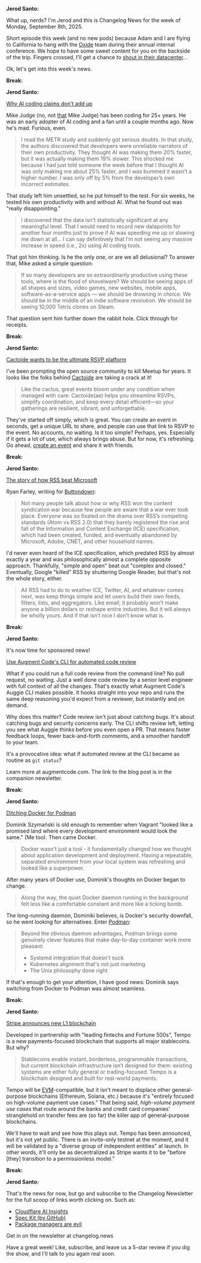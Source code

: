 **Jerod Santo:**

What up, nerds? I'm Jerod and this is Changelog News for the week of Monday, September 8th, 2025.

Short episode this week (and no new pods) because Adam and I are flying to California to hang with the [Oxide](https://oxide.computer) team during their annual internal conference. We hope to have some sweet content for you on the backside of the trip. Fingers crossed, I'll get a chance to [shout in their datacenter](https://www.youtube.com/watch?v=tDacjrSCeq4)...

Ok, let's get into this week's news.

**Break:**

**Jerod Santo:**

[Why AI coding claims don't add up](https://mikelovesrobots.substack.com/p/wheres-the-shovelware-why-ai-coding)

Mike Judge (no, not [that](https://en.wikipedia.org/wiki/Mike_Judge) Mike Judge) has been coding for 25+ years. He was an early adopter of AI coding and a fan until a couple months ago. Now he's mad. Furious, even.

> I read the METR study and suddenly got serious doubts. In that study, the authors discovered that developers were unreliable narrators of their own productivity. They thought AI was making them 20% faster, but it was actually making them 19% slower. This shocked me because I had just told someone the week before that I thought AI was only making me about 25% faster, and I was bummed it wasn’t a higher number. I was only off by 5% from the developer’s own incorrect estimates.

That study left him unsettled, so he put himself to the test. For six weeks, he tested his own productivity with and without AI. What he found out was "really disappointing."

> I discovered that the data isn’t statistically significant at any meaningful level. That I would need to record new datapoints for another four months just to prove if AI was speeding me up or slowing me down at all... I can say definitively that I’m not seeing any massive increase in speed (i.e., 2x) using AI coding tools.

That got him thinking. Is he the only one, or are we all delusional? To answer that, Mike asked a simple question: 

> If so many developers are so extraordinarily productive using these tools, where is the flood of shovelware?  We should be seeing apps of all shapes and sizes, video games, new websites, mobile apps, software-as-a-service apps — we should be drowning in choice. We should be in the middle of an indie software revolution. We should be seeing 10,000 Tetris clones on Steam.

That question sent him further down the rabbit hole. Click through for receipts.

**Break:**

**Jerod Santo:**

[Cactoide wants to be the ultimate RSVP platform](https://cactoide.dalev.hu)

I've been prompting the open source community to kill Meetup for years. It looks like the folks behind [Cactoide](https://github.com/polaroi8d/cactoide) are taking a crack at it!

> Like the cactus, great events bloom under any condition when managed with care. Cactoide(ae) helps you streamline RSVPs, simplify coordination, and keep every detail efficient—so your gatherings are resilient, vibrant, and unforgettable.

They've started off simply, which is great. You can create an event in seconds, get a unique URL to share, and people can use that link to RSVP to the event. No accounts, no waiting. Is it too simple? Perhaps, yes. Especially if it gets a lot of use, which always brings abuse. But for now, it's refreshing. Go ahead, [create an event](https://cactoide.dalev.hu/create) and share it with friends.

**Break:**

**Jerod Santo:**

[The story of how RSS beat Microsoft](https://buttondown.com/blog/rss-vs-ice)

Ryan Farley, writing for [Buttondown](https://buttondown.com):

> Not many people talk about how or why RSS won the content syndication war because few people are aware that a war ever took place. Everyone was so fixated on the drama over RSS’s competing standards (Atom vs RSS 2.0) that they barely registered the rise and fall of the Information and Content Exchange (ICE) specification, which had been created, funded, and eventually abandoned by Microsoft, Adobe, CNET, and other household names.

I'd never even heard of the ICE specification, which predated RSS by almost exactly a year and was philosophically almost a complete opposite approach. Thankfully, "simple and open" beat out "complex and closed." Eventually, Google "killed" RSS by shuttering Google Reader, but that's not the whole story, either.

> All RSS had to do to weather ICE, Twitter, AI, and whatever comes next, was keep things simple and let users build their own feeds, filters, lists, and aggregators. Like email, it probably won’t make anyone a billion dollars or reshape entire industries. But it will always be wholly yours. And if that isn’t nice I don’t know what is.

**Break:**

**Jerod Santo:**

It's now time for sponsored news!

[Use Augment Code's CLI for automated code review](https://www.augmentcode.com/blog/using-the-auggie-cli-for-automated-code-review)

What if you could run a full code review from the command line? No pull request, no waiting. Just a well done code review by a senior level engineer with full context of all the changes. That's exactly what Augment Code's Auggie CLI makes possible. It hooks straight into your repo and runs the same deep reasoning you'd expect from a reviewer, but instantly and on demand.

Why does this matter? Code review isn't just about catching bugs. It's about catching bugs and security concerns early. The CLI shifts review left, letting you see what Auggie thinks before you even open a PR. That means faster feedback loops, fewer back-and-forth comments, and a smoother handoff to your team.

It's a provocative idea: what if automated review at the CLI became as routine as `git status`?

Learn more at augmentcode.com. The link to the blog post is in the companion newsletter.

**Break:**

**Jerod Santo:**

[Ditching Docker for Podman](https://codesmash.dev/why-i-ditched-docker-for-podman-and-you-should-too)

Dominik Szymański is old enough to remember when Vagrant "looked like a promised land where every development environment would look the same." (Me too). Then came Docker.

> Docker wasn't just a tool - it fundamentally changed how we thought about application development and deployment. Having a repeatable, separated environment from your local system was refreshing and looked like a superpower.

After many years of Docker use, Dominik's thoughts on Docker began to change.

> Along the way, the quiet Docker daemon running in the background felt less like a comfortable constant and more like a ticking bomb.

The long-running daemon, Dominiki believes, is Docker's security downfall, so he went looking for alternatives. Enter [Podman](https://podman.io):

> Beyond the obvious daemon advantages, Podman brings some genuinely clever features that make day-to-day container work more pleasant:
>
> - Systemd integration that doesn't suck
> - Kubernetes alignment that's not just marketing
> - The Unix philosophy done right

If that's enough to get your attention, I have good news: Dominik says switching from Docker to Podman was almost seamless.

**Break:**

**Jerod Santo:**

[Stripe announces new L1 blockchain](https://tempo.xyz/)

Developed in partnership with "leading fintechs and Fortune 500s", Tempo is a new payments-focused blockchain that supports all major stablecoins. But why?

> Stablecoins enable instant, borderless, programmable transactions, but current blockchain infrastructure isn’t designed for them: existing systems are either fully general or trading-focused. Tempo is a blockchain designed and built for real-world payments.

Tempo will be [EVM](https://ethereum.org/vi/developers/docs/evm/)-compatible, but it isn't meant to displace other general-purpose blockchains (Ethereum, Solana, etc.) because it's "entirely focused on high-volume payment use cases." That being said, *high-volume payment use cases* that route around the banks and credit card companies' stranglehold on transfer fees are (so far) the killer app of general-purpose blockchains.

We'll have to wait and see how this plays out. Tempo has been announced, but it's not yet public. There is an invite-only testnet at the moment, and it will be validated by a "diverse group of independent entities" at launch. In other words, it'll only be as decentralized as Stripe wants it to be "before \[they\] transition to a permissionless model."

**Break:**

**Jerod Santo:**

That's the news for now, but go and subscribe to the Changelog Newsletter for the full scoop of links worth clicking on. Such as:

- [Cloudflare AI Insights](https://radar.cloudflare.com/ai-insights)
- [Spec Kit (by GitHub)](https://github.com/GitHub/spec-kit)
- [Package managers are evil](https://www.gingerbill.org/article/2025/09/08/package-managers-are-evil/)

Get in on the newsletter at changelog.news

Have a great week! Like, subscribe, and leave us a 5-star review if you dig the show, and I'll talk to you again real soon.
